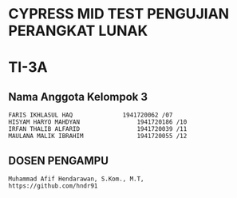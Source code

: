 # CYPRESS MID TEST PENGUJIAN PERANGKAT LUNAK

# TI-3A

## Nama Anggota Kelompok 3

```
FARIS IKHLASUL HAQ		        1941720062 /07
HISYAM HARYO MAHDYAN		        1941720186 /10
IRFAN THALIB ALFARID		        1941720039 /11
MAULANA MALIK IBRAHIM		        1941720055 /12
```

## DOSEN PENGAMPU
```
Muhammad Afif Hendarawan, S.Kom., M.T,
https://github.com/hndr91
```
